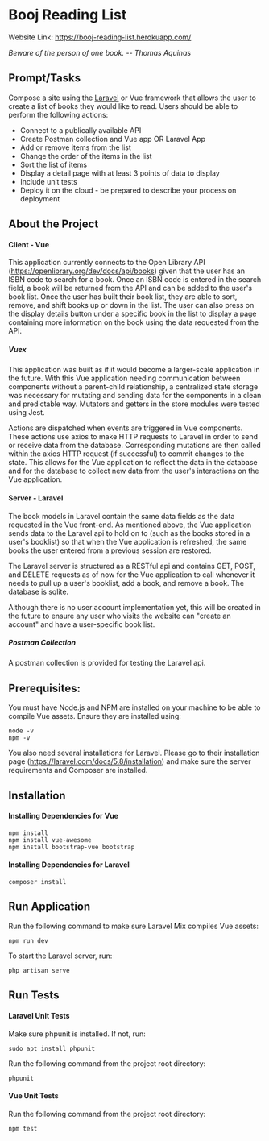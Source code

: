 # Booj Reading List
Website Link: https://booj-reading-list.herokuapp.com/

*Beware of the person of one book. -- Thomas Aquinas*
## Prompt/Tasks
Compose a site using the [Laravel](https://laravel.com/) or Vue framework that allows the user to create a list of books they would like to read. Users should be able to perform the following actions:
* Connect to a publically available API
* Create Postman collection and Vue app OR Laravel App 
* Add or remove items from the list
* Change the order of the items in the list
* Sort the list of items
* Display a detail page with at least 3 points of data to display
* Include unit tests
* Deploy it on the cloud - be prepared to describe your process on deployment

## About the Project
#### Client - Vue
This application currently connects to the Open Library API (https://openlibrary.org/dev/docs/api/books) given that the user has an ISBN code to search for a book. Once an ISBN code is entered in the search field, a book will be returned from the API and can be added to the user's book list. Once the user has built their book list, they are able to sort, remove, and shift books up or down in the list. The user can also press on the display details button under a specific book in the list to display a page containing more information on the book using the data requested from the API. 

##### Vuex
This application was built as if it would become a larger-scale application in the future. With this Vue application needing communication between components without a parent-child relationship, a centralized state storage was necessary for mutating and sending data for the components in a clean and predictable way. Mutators and getters in the store modules were tested using Jest.

Actions are dispatched when events are triggered in Vue components. These actions use axios to make HTTP requests to Laravel in order to send or receive data from the database. Corresponding mutations are then called within the axios HTTP request (if successful) to commit changes to the state. This allows for the Vue application to reflect the data in the database and for the database to collect new data from the user's interactions on the Vue application.

#### Server - Laravel
The book models in Laravel contain the same data fields as the data requested in the Vue front-end. As mentioned above, the Vue application sends data to the Laravel api to hold on to (such as the books stored in a user's booklist) so that when the Vue application is refreshed, the same books the user entered from a previous session are restored. 

The Laravel server is structured as a RESTful api and contains GET, POST, and DELETE requests as of now for the Vue application to call whenever it needs to pull up a user's booklist, add a book, and remove a book. The database is sqlite.

Although there is no user account implementation yet, this will be created in the future to ensure any user who visits the website can "create an account" and have a user-specific book list.

##### Postman Collection
A postman collection is provided for testing the Laravel api.

## Prerequisites:
You must have Node.js and NPM are installed on your machine to be able to compile Vue assets. Ensure they are installed using:
```
node -v
npm -v
```
You also need several installations for Laravel. Please go to their installation page (https://laravel.com/docs/5.8/installation) and make sure the server requirements and Composer are installed.

## Installation
#### Installing Dependencies for Vue
```
npm install
npm install vue-awesome
npm install bootstrap-vue bootstrap
```
#### Installing Dependencies for Laravel
```
composer install
```

## Run Application
Run the following command to make sure Laravel Mix compiles Vue assets:
```
npm run dev
```
To start the Laravel server, run: 
```
php artisan serve
```
## Run Tests
#### Laravel Unit Tests
Make sure phpunit is installed. If not, run:
```
sudo apt install phpunit
```
Run the following command from the project root directory:
```
phpunit
```

#### Vue Unit Tests
Run the following command from the project root directory:
```
npm test
```
